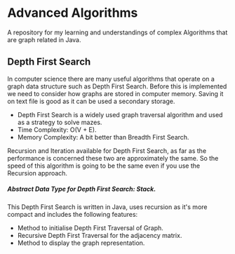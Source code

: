 # Advanced Algorithms

A repository for my learning and understandings of complex Algorithms that are graph related in Java.

## Depth First Search
In computer science there are many useful algorithms that operate on a graph data structure such as Depth First Search. Before this is implemented we need to consider how graphs are stored in computer memory. Saving it on text file is good as it can be used a secondary storage.

- Depth First Search is a widely used graph traversal algorithm and used as a strategy to solve mazes.
- Time Complexity: O(V + E).
- Memory Complexity: A bit better than Breadth First Search.

Recursion and Iteration available for Depth First Search, as far as the performance is concerned these two are approximately the same. So the speed of this algorithm is going to be the same even if you use the Recursion approach.

##### Abstract Data Type for Depth First Search: Stack.

This Depth First Search is written in Java, uses recursion as it's more compact and includes the following features:
- Method to initialise Depth First Traversal of Graph.
- Recursive Depth First Traversal for the adjacency matrix.
- Method to display the graph representation.

